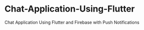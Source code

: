 # Chat-Application-Using-Flutter
Chat Application Using Flutter and Firebase with Push Notifications
